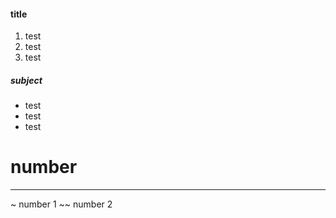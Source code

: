#### title

1. test
2. test
3. test

##### subject 
- test
- test
- test

# number
----------------
~ number 1
~~ number 2
